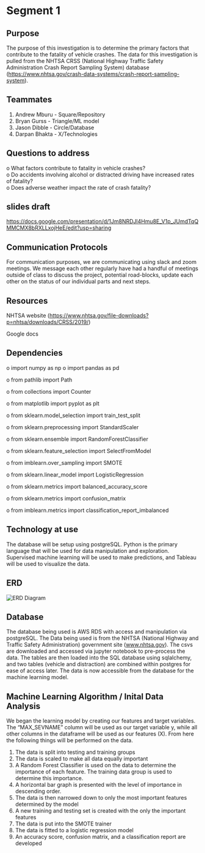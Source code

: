 # Segment 1
## Purpose
  The purpose of this investigation is to determine the primary factors that contribute to the fatality of vehicle crashes. The data for this investigation is pulled from the NHTSA CRSS (National Highway Traffic Safety Administration Crash Report Sampling System) database (https://www.nhtsa.gov/crash-data-systems/crash-report-sampling-system). 
## Teammates
1. Andrew Mburu - Square/Repository
2. Bryan Gurss - Triangle/ML model  
3. Jason Dibble - Circle/Database  
4.  Darpan Bhakta - X/Technologies
 
## Questions to address
  o What factors contribute to fatality in vehicle crashes?  
  o Do accidents involving alcohol or distracted driving have increased rates of fatality?  
  o Does adverse weather impact the rate of crash fatality?
  
  
  ## slides draft 
https://docs.google.com/presentation/d/1Jm8NRDJl4Hmu8E_V1p_JUmdTqQMMCMX8bRXLLxojHeE/edit?usp=sharing


## Communication Protocols
For communication purposes, we are communicating using slack and zoom meetings. We message each other regularly have had a handful of meetings outside of class to discuss the project, potential road-blocks, update each other on the status of our individual parts and next steps.

## Resources
NHTSA website (https://www.nhtsa.gov/file-downloads?p=nhtsa/downloads/CRSS/2019/)

Google docs

## Dependencies
o import numpy as np
o import pandas as pd

o from pathlib import Path

o from collections import Counter

o from matplotlib import pyplot as plt

o from sklearn.model_selection import train_test_split

o from sklearn.preprocessing import StandardScaler

o from sklearn.ensemble import RandomForestClassifier

o from sklearn.feature_selection import SelectFromModel

o from imblearn.over_sampling import SMOTE

o from sklearn.linear_model import LogisticRegression

o from sklearn.metrics import balanced_accuracy_score

o from sklearn.metrics import confusion_matrix

o from imblearn.metrics import classification_report_imbalanced

## Technology at use
  The database will be setup using postgreSQL. Python is the primary language that will be used for data manipulation and exploration. Supervised machine learning will be used to make predictions, and Tableau will be used to visualize the data.
  
## ERD
 ![ERD Diagram](https://user-images.githubusercontent.com/40553064/133019580-46009ee0-8d99-48b4-9e23-f882a34a61cf.PNG)
 
 ## Database
The database being used is AWS RDS with access and manipulation via postgreSQL. The Data being used is from the NHTSA (National Highway and Traffic Safety Administration) government site (www.nhtsa.gov). The csvs are downloaded and accessed via jupyter notebook to pre-process the data. The tables are then loaded into the SQL database using sqlalchemy, and two tables (vehicle and distraction) are combined within postgres for ease of access later. The data is now accessible from the database for the machine learning model.

 
 ## Machine Learning Algorithm / Inital Data Analysis
We began the learning model by creating our features and target variables.  The “MAX_SEVNAME” column will be used as our target variable y, while all other columns in the dataframe will be used as our features (X).  From here the following things will be performed on the data.
1. The data is split into testing and training groups
2. The data is scaled to make all data equally important
3. A Random Forest Classifier is used on the data to determine the importance of each feature.  The training data group is used to determine this importance.
4. A horizontal bar graph is presented with the level of importance in descending order.
5. The data is then narrowed down to only the most important features determined by the model
6. A new training and testing set is created with the only the important features
7. The data is put into the SMOTE trainer
8. The data is fitted to a logistic regression model
9. An accuracy score, confusion matrix, and a classification report are developed




